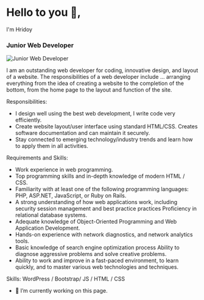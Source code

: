 # Hello to you 👋, 
I'm Hridoy
### Junior Web Developer
![Junior Web Developer](https://pbs.twimg.com/profile_banners/1253321992918274049/1648991313/600x200)

I am an outstanding web developer for coding, innovative design, and layout of a website. The responsibilities of a web developer include ... arranging everything from the idea of creating a website to the completion of the bottom, from the home page to the layout and function of the site.

Responsibilities:
* I design well using the best web development, I write code very efficiently.
* Create website layout/user interface using standard HTML/CSS.
Creates software documentation and can maintain it securely.
* Stay connected to emerging technology/industry trends and learn how to apply them in all activities.

Requirements and Skills:

* Work experience in web programming.
* Top programming skills and in-depth knowledge of modern HTML / CSS.
* Familiarity with at least one of the following programming languages: PHP, ASP.NET, JavaScript, or Ruby on Rails.
* A strong understanding of how web applications work, including security session management and best practice practices Proficiency in relational database systems.
* Adequate knowledge of Object-Oriented Programming and Web Application Development.
* Hands-on experience with network diagnostics, and network analytics tools.
* Basic knowledge of search engine optimization process
Ability to diagnose aggressive problems and solve creative problems.
* Ability to work and improve in a fast-paced environment, to learn quickly, and to master various web technologies and techniques.


Skills: WordPress / Bootstrap/ JS / HTML / CSS

- 🔭 I’m currently working on this page. 
